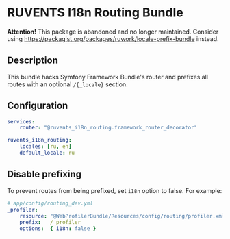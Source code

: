 # RUVENTS I18n Routing Bundle

**Attention!**
This package is abandoned and no longer maintained.
Consider using https://packagist.org/packages/ruwork/locale-prefix-bundle instead.

## Description

This bundle hacks Symfony Framework Bundle's router and prefixes all routes with an optional `/{_locale}` section.

## Configuration

```yaml
services:
    router: "@ruvents_i18n_routing.framework_router_decorator"

ruvents_i18n_routing:
    locales: [ru, en]
    default_locale: ru
```

## Disable prefixing

To prevent routes from being prefixed, set `i18n` option to false. For example:

```yaml
# app/config/routing_dev.yml
_profiler:
    resource: "@WebProfilerBundle/Resources/config/routing/profiler.xml"
    prefix:   /_profiler
    options:  { i18n: false }
```
